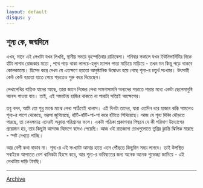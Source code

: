 ```yaml
---
layout: default
disqus: y
---
```


## শূন্য কে, জন্মদিনে

এখন, মানে এই লেখাটা যখন লিখছি, স্থানীয় সময়ে বৃহস্পতিবার রাত্রিবেলা। শনিবার সকালে যখন ইউনিভার্সিটির দিকে হাঁটা লাগাব রোজকার মতো , পথে পড়ে থাকা লালচে-হলুদ ম্যাপল পাতা মাড়িয়ে মাড়িয়ে - তখন মন কিন্তু পড়ে থাকবে কোলকাতায়। হিসেব করে দেখব যে এতক্ষণে হয়তো আনুষ্ঠানিক উদ্বোধন হয়ে গেছে শূন্য-র চতুর্থ সংখ্যার। উৎসাহী কেউ কেউ হয়তো হাতে পেয়ে পড়তেও শুরু করে দিয়েছেন। 

লেখালেখির বাতিক যাদের আছে, তারা জানে নিজের লেখা সামনাসামনি অন্যদের পড়াতে পারার মধ্যে একটা ছেলেমানুষি আনন্দ পাওয়া যায়। তাই, এই সময়টায় হাজির থাকতে না পারাটা সত্যিই আক্ষেপের। 

তবু বলব, আমি তো শুধু মাঝে মাঝে লেখা পাঠিয়েই খালাস। এই দিনটা তাদের, যারা এতদিন ধরে হাজার ঝক্কি সামলেও শূন্য-র পাশে থেকেছে, ভরসা জুগিয়েছে, হাঁটি-হাঁটি-পা-পা করে হাঁটতে শিখিয়েছে। আজ যে শূন্য দিব্বি দৌড়তে পারছে, তা কেবলমাত্র এদেরই অক্লান্ত পরিশ্রমের ফলে। একটা পত্রিকা প্রকাশনার পিছনে যে কী পরিমাণ উদ্যোগের প্রয়োজন হয়, তার কিছুটা আন্দাজ বিদেশে বসেও পেয়েছি। আজ ওই রাতজাগা চোখগুলোতে তৃপ্তির ক্লান্তি ঝিলিক মারছে - স্পষ্ট দেখতে পাচ্ছি। 

আর বেশী কথা বাড়াব না। শূন্য-র এই সংখ্যাটা আমার হাতে এসে পৌঁছতে কিছুদিন সময় লাগবে। তাই উপস্থিত সবাইকে আপাতত বেশ খানিকটা হিংসে করে, আর শূন্য-র ভবিষ্যতের জন্য অনেক অনেক শুভেচ্ছা জানিয়ে - এই লেখাটায় দাড়ি টানছি। 

* * *

[Archive](../archive)
